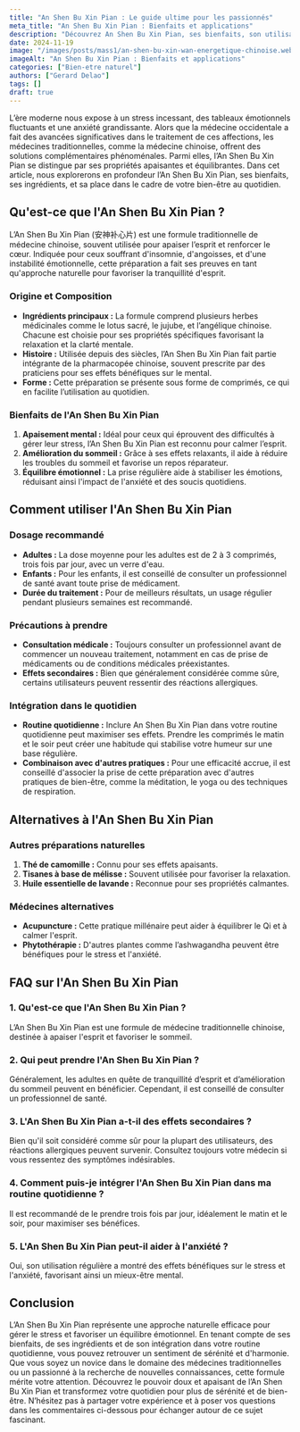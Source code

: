 ```yaml
---
title: "An Shen Bu Xin Pian : Le guide ultime pour les passionnés"
meta_title: "An Shen Bu Xin Pian : Bienfaits et applications"
description: "Découvrez An Shen Bu Xin Pian, ses bienfaits, son utilisation, et des conseils pratiques pour favoriser votre bien-être mental et émotionnel."
date: 2024-11-19
image: "/images/posts/mass1/an-shen-bu-xin-wan-energetique-chinoise.webp"
imageAlt: "An Shen Bu Xin Pian : Bienfaits et applications"
categories: ["Bien-etre naturel"]
authors: ["Gerard Delao"]
tags: []
draft: true
---
```


L’ère moderne nous expose à un stress incessant, des tableaux émotionnels fluctuants et une anxiété grandissante. Alors que la médecine occidentale a fait des avancées significatives dans le traitement de ces affections, les médecines traditionnelles, comme la médecine chinoise, offrent des solutions complémentaires phénoménales. Parmi elles, l’An Shen Bu Xin Pian se distingue par ses propriétés apaisantes et équilibrantes. Dans cet article, nous explorerons en profondeur l’An Shen Bu Xin Pian, ses bienfaits, ses ingrédients, et sa place dans le cadre de votre bien-être au quotidien.

## Qu'est-ce que l'An Shen Bu Xin Pian ?

L’An Shen Bu Xin Pian (安神补心片) est une formule traditionnelle de médecine chinoise, souvent utilisée pour apaiser l’esprit et renforcer le cœur. Indiquée pour ceux souffrant d'insomnie, d'angoisses, et d'une instabilité émotionnelle, cette préparation a fait ses preuves en tant qu'approche naturelle pour favoriser la tranquillité d'esprit.

### Origine et Composition

- **Ingrédients principaux :** La formule comprend plusieurs herbes médicinales comme le lotus sacré, le jujube, et l’angélique chinoise. Chacune est choisie pour ses propriétés spécifiques favorisant la relaxation et la clarté mentale.
- **Histoire :** Utilisée depuis des siècles, l’An Shen Bu Xin Pian fait partie intégrante de la pharmacopée chinoise, souvent prescrite par des praticiens pour ses effets bénéfiques sur le mental.
- **Forme :** Cette préparation se présente sous forme de comprimés, ce qui en facilite l’utilisation au quotidien.

### Bienfaits de l'An Shen Bu Xin Pian

1. **Apaisement mental :** Idéal pour ceux qui éprouvent des difficultés à gérer leur stress, l’An Shen Bu Xin Pian est reconnu pour calmer l’esprit.
2. **Amélioration du sommeil :** Grâce à ses effets relaxants, il aide à réduire les troubles du sommeil et favorise un repos réparateur.
3. **Équilibre émotionnel :** La prise régulière aide à stabiliser les émotions, réduisant ainsi l'impact de l'anxiété et des soucis quotidiens.

## Comment utiliser l'An Shen Bu Xin Pian

### Dosage recommandé

- **Adultes :** La dose moyenne pour les adultes est de 2 à 3 comprimés, trois fois par jour, avec un verre d'eau.
- **Enfants :** Pour les enfants, il est conseillé de consulter un professionnel de santé avant toute prise de médicament.
- **Durée du traitement :** Pour de meilleurs résultats, un usage régulier pendant plusieurs semaines est recommandé.

### Précautions à prendre

- **Consultation médicale :** Toujours consulter un professionnel avant de commencer un nouveau traitement, notamment en cas de prise de médicaments ou de conditions médicales préexistantes.
- **Effets secondaires :** Bien que généralement considérée comme sûre, certains utilisateurs peuvent ressentir des réactions allergiques.

### Intégration dans le quotidien

- **Routine quotidienne :** Inclure An Shen Bu Xin Pian dans votre routine quotidienne peut maximiser ses effets. Prendre les comprimés le matin et le soir peut créer une habitude qui stabilise votre humeur sur une base régulière.
- **Combinaison avec d'autres pratiques :** Pour une efficacité accrue, il est conseillé d'associer la prise de cette préparation avec d'autres pratiques de bien-être, comme la méditation, le yoga ou des techniques de respiration.

## Alternatives à l'An Shen Bu Xin Pian

### Autres préparations naturelles

1. **Thé de camomille :** Connu pour ses effets apaisants.
2. **Tisanes à base de mélisse :** Souvent utilisée pour favoriser la relaxation.
3. **Huile essentielle de lavande :** Reconnue pour ses propriétés calmantes.

### Médecines alternatives

- **Acupuncture :** Cette pratique millénaire peut aider à équilibrer le Qi et à calmer l'esprit.
- **Phytothérapie :** D'autres plantes comme l’ashwagandha peuvent être bénéfiques pour le stress et l'anxiété.

## FAQ sur l'An Shen Bu Xin Pian

### 1. Qu'est-ce que l'An Shen Bu Xin Pian ?

L’An Shen Bu Xin Pian est une formule de médecine traditionnelle chinoise, destinée à apaiser l'esprit et favoriser le sommeil.

### 2. Qui peut prendre l'An Shen Bu Xin Pian ?

Généralement, les adultes en quête de tranquillité d’esprit et d’amélioration du sommeil peuvent en bénéficier. Cependant, il est conseillé de consulter un professionnel de santé.

### 3. L'An Shen Bu Xin Pian a-t-il des effets secondaires ?

Bien qu'il soit considéré comme sûr pour la plupart des utilisateurs, des réactions allergiques peuvent survenir. Consultez toujours votre médecin si vous ressentez des symptômes indésirables.

### 4. Comment puis-je intégrer l'An Shen Bu Xin Pian dans ma routine quotidienne ?

Il est recommandé de le prendre trois fois par jour, idéalement le matin et le soir, pour maximiser ses bénéfices.

### 5. L'An Shen Bu Xin Pian peut-il aider à l'anxiété ?

Oui, son utilisation régulière a montré des effets bénéfiques sur le stress et l'anxiété, favorisant ainsi un mieux-être mental.

## Conclusion

L’An Shen Bu Xin Pian représente une approche naturelle efficace pour gérer le stress et favoriser un équilibre émotionnel. En tenant compte de ses bienfaits, de ses ingrédients et de son intégration dans votre routine quotidienne, vous pouvez retrouver un sentiment de sérénité et d'harmonie. Que vous soyez un novice dans le domaine des médecines traditionnelles ou un passionné à la recherche de nouvelles connaissances, cette formule mérite votre attention. Découvrez le pouvoir doux et apaisant de l’An Shen Bu Xin Pian et transformez votre quotidien pour plus de sérénité et de bien-être. N’hésitez pas à partager votre expérience et à poser vos questions dans les commentaires ci-dessous pour échanger autour de ce sujet fascinant.


